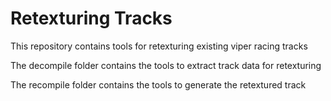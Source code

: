 # Retexturing Tracks

This repository contains tools for retexturing existing viper racing tracks

The decompile folder contains the tools to extract track data for retexturing

The recompile folder contains the tools to generate the retextured track
